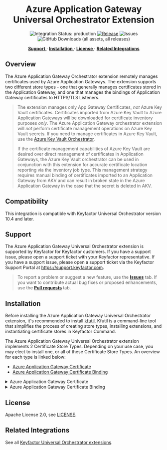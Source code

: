 <h1 align="center" style="border-bottom: none">
    Azure Application Gateway Universal Orchestrator Extension
</h1>

<p align="center">
  <!-- Badges -->
<img src="https://img.shields.io/badge/integration_status-production-3D1973?style=flat-square" alt="Integration Status: production" />
<a href="https://github.com/Keyfactor/azure-appgateway-orchestrator/releases"><img src="https://img.shields.io/github/v/release/Keyfactor/azure-appgateway-orchestrator?style=flat-square" alt="Release" /></a>
<img src="https://img.shields.io/github/issues/Keyfactor/azure-appgateway-orchestrator?style=flat-square" alt="Issues" />
<img src="https://img.shields.io/github/downloads/Keyfactor/azure-appgateway-orchestrator/total?style=flat-square&label=downloads&color=28B905" alt="GitHub Downloads (all assets, all releases)" />
</p>

<p align="center">
  <!-- TOC -->
  <a href="#support">
    <b>Support</b>
  </a>
  ·
  <a href="#installation">
    <b>Installation</b>
  </a>
  ·
  <a href="#license">
    <b>License</b>
  </a>
  ·
  <a href="https://github.com/orgs/Keyfactor/repositories?q=orchestrator">
    <b>Related Integrations</b>
  </a>
</p>


## Overview
The Azure Application Gateway Orchestrator extension remotely manages certificates used by Azure Application Gateways. The extension supports two different store types - one that generally manages certificates stored in the Application Gateway, and one that manages the bindings of Application Gateway certificates to HTTPS/TLS Listeners.

> The extension manages only App Gateway Certificates, _not_ Azure Key Vault certificates. Certificates imported from Azure Key Vault to Azure Application Gateways will be downloaded for certificate inventory purposes _only_. The Azure Application Gateway orchestrator extension will _not_ perform certificate management operations on Azure Key Vault secrets. If you need to manage certificates in Azure Key Vault, use the [Azure Key Vault Orchestrator](https://github.com/Keyfactor/azurekeyvault-orchestrator).
>
> If the certificate management capabilities of Azure Key Vault are desired over direct management of certificates in Application Gateways, the Azure Key Vault orchestrator can be used in conjunction with this extension for accurate certificate location reporting via the inventory job type. This management strategy requires manual binding of certificates imported to an Application Gateway from AKV and can result in broken state in the Azure Application Gateway in the case that the secret is deleted in AKV.

## Compatibility

This integration is compatible with Keyfactor Universal Orchestrator version 10.4 and later.

## Support
The Azure Application Gateway Universal Orchestrator extension is supported by Keyfactor for Keyfactor customers. If you have a support issue, please open a support ticket with your Keyfactor representative. If you have a support issue, please open a support ticket via the Keyfactor Support Portal at https://support.keyfactor.com. 
 
> To report a problem or suggest a new feature, use the **[Issues](../../issues)** tab. If you want to contribute actual bug fixes or proposed enhancements, use the **[Pull requests](../../pulls)** tab.

## Installation
Before installing the Azure Application Gateway Universal Orchestrator extension, it's recommended to install [kfutil](https://github.com/Keyfactor/kfutil). Kfutil is a command-line tool that simplifies the process of creating store types, installing extensions, and instantiating certificate stores in Keyfactor Command.

The Azure Application Gateway Universal Orchestrator extension implements 2 Certificate Store Types. Depending on your use case, you may elect to install one, or all of these Certificate Store Types. An overview for each type is linked below:
* [Azure Application Gateway Certificate](docs/azureappgw.md)
* [Azure Application Gateway Certificate Binding](docs/appgwbin.md)

<details><summary>Azure Application Gateway Certificate</summary>


1. Follow the [requirements section](docs/azureappgw.md#requirements) to configure a Service Account and grant necessary API permissions.

    <details><summary>Requirements</summary>

    #### Azure Service Principal (Azure Resource Manager Authentication)

    The Azure Application Gateway Orchestrator extension uses an [Azure Service Principal](https://learn.microsoft.com/en-us/entra/identity-platform/app-objects-and-service-principals?tabs=browser) for authentication. Follow [Microsoft's documentation](https://learn.microsoft.com/en-us/entra/identity-platform/howto-create-service-principal-portal) to create a service principal.

    ##### Azure Application Gateway permissions

    For quick start and non-production environments, a Role Assignment should be created on _each resource group_ that own Application Gateways desiring management that grants the created Application/Service Principal the [Contributor (Privileged administrator) Role](https://learn.microsoft.com/en-us/azure/role-based-access-control/built-in-roles#contributor). For production environments, a custom role should be created that grants the following permissions:

    - `Microsoft.Resources/subscriptions/resourcegroups/read` - Read : Get Resource Group
    - `Microsoft.Network/applicationGateways/read` - Read : Get Application Gateway
    - `Microsoft.Network/applicationGateways/write` - Write : Create or Update Application Gateway
    - `Microsoft.ManagedIdentity/userAssignedIdentities/assign/action` - Other : RBAC action for assigning an existing user assigned identity to a resource
    - `Microsoft.Network/virtualNetworks/subnets/join/action` - Other : Joins a virtual network. Not Alertable.

    > Note that even if the Service Principal has permission to perform the 'Microsoft.Network/applicationGateways/write' action over the scope of the required resource group, there may be other permissions that are required by the CreateOrUpdate operation depending on the complexity of the Application Gateway's configuration. As such, the list of permissions above should not be considered as comprehensive.

    ##### Azure Key Vault permissions

    If the managed Application Gateway is integrated with Azure Key Vault per the discussion in the [Certificates Imported to Application Gateways from Azure Key Vault](#certificates-imported-to-application-gateways-from-azure-key-vault) section, perform one of the following actions for each Key Vault with certificates imported to App Gateways:
    * **Azure role-based access control** - Create a Role Assignment that grants the Application/Service Principal the [Key Vault Secrets User](https://learn.microsoft.com/en-us/azure/key-vault/general/rbac-guide?tabs=azure-cli) built-in role.
    * **Vault access policy** - [Create an Access Policy](https://learn.microsoft.com/en-us/azure/key-vault/general/assign-access-policy?tabs=azure-portal) that grants the Application/Service Principal the Get secret permission for each Azure Key Vault.

    ##### Client Certificate or Client Secret

    Beginning in version 3.0.0, the Azure Application Gateway Orchestrator extension supports both [client certificate authentication](https://learn.microsoft.com/en-us/graph/auth-register-app-v2#option-1-add-a-certificate) and [client secret](https://learn.microsoft.com/en-us/graph/auth-register-app-v2#option-2-add-a-client-secret) authentication.

    * **Client Secret** - Follow [Microsoft's documentation](https://learn.microsoft.com/en-us/graph/auth-register-app-v2#option-2-add-a-client-secret) to create a Client Secret. This secret will be used as the **Server Password** field in the [Certificate Store Configuration](#certificate-store-configuration) section.
    * **Client Certificate** - Create a client certificate key pair with the Client Authentication extended key usage. The client certificate will be used in the ClientCertificate field in the [Certificate Store Configuration](#certificate-store-configuration) section. If you have access to Keyfactor Command, the instructions in this section walk you through enrolling a certificate and ensuring that it's in the correct format. Once enrolled, follow [Microsoft's documentation](https://learn.microsoft.com/en-us/graph/auth-register-app-v2#option-1-add-a-certificate) to add the _public key_ certificate (no private key) to the service principal used for authentication.

        The certificate can be in either of the following formats:
        * Base64-encoded PKCS#12 (PFX) with a matching private key.
        * Base64-encoded PEM-encoded certificate _and_ PEM-encoded PKCS8 private key. Make sure that the certificate and private key are separated with a newline. The order doesn't matter - the extension will determine which is which.

        If the private key is encrypted, the encryption password will replace the **Server Password** field in the [Certificate Store Configuration](#certificate-store-configuration) section.

    > **Creating and Formatting a Client Certificate using Keyfactor Command**
    >
    > To get started quickly, you can follow the instructions below to create and properly format a client certificate to authenticate to the Microsoft Graph API.
    >
    > 1. In Keyfactor Command, hover over **Enrollment** and select **PFX Enrollment**.
    > 2. Select a **Template** that supports Client Authentication as an extended key usage.
    > 3. Populate the certificate subject as appropriate for the Template. It may be sufficient to only populate the Common Name, but consult your IT policy to ensure that this certificate is compliant.
    > 4. At the bottom of the page, uncheck the box for **Include Chain**, and select either **PFX** or **PEM** as the certificate Format.
    > 5. Make a note of the password on the next page - it won't be shown again.
    > 6. Prepare the certificate and private key for Azure and the Orchestrator extension:
    >     * If you downloaded the certificate in PEM format, use the commands below:
    >
    >        ```shell
    >        # Verify that the certificate downloaded from Command contains the certificate and private key. They should be in the same file
    >        cat <your_certificate.pem>
    >
    >        # Separate the certificate from the private key
    >        openssl x509 -in <your_certificate.pem> -out pubkeycert.pem
    >
    >        # Base64 encode the certificate and private key
    >        cat <your_certificate.pem> | base64 > clientcertkeypair.pem.base64
    >        ```
    >
    >    * If you downloaded the certificate in PFX format, use the commands below:
    >
    >        ```shell
    >        # Export the certificate from the PFX file
    >        openssl pkcs12 -in <your_certificate.pfx> -clcerts -nokeys -out pubkeycert.pem
    >
    >        # Base64 encode the PFX file
    >        cat <your_certificate.pfx> | base64 > clientcert.pfx.base64
    >        ```
    > 7. Follow [Microsoft's documentation](https://learn.microsoft.com/en-us/graph/auth-register-app-v2#option-1-add-a-certificate) to add the public key certificate to the service principal used for authentication.
    >
    > You will use `clientcert.[pem|pfx].base64` as the **ClientCertificate** field in the [Certificate Store Configuration](#certificate-store-configuration) section.

    </details>

2. Create Certificate Store Types for the Azure Application Gateway Orchestrator extension. 

    * **Using kfutil**:

        ```shell
        # Azure Application Gateway Certificate
        kfutil store-types create AzureAppGw
        ```

    * **Manually**:
        * [Azure Application Gateway Certificate](docs/azureappgw.md#certificate-store-type-configuration)

3. Install the Azure Application Gateway Universal Orchestrator extension.
    
    * **Using kfutil**: On the server that that hosts the Universal Orchestrator, run the following command:

        ```shell
        # Windows Server
        kfutil orchestrator extension -e azure-appgateway-orchestrator@latest --out "C:\Program Files\Keyfactor\Keyfactor Orchestrator\extensions"

        # Linux
        kfutil orchestrator extension -e azure-appgateway-orchestrator@latest --out "/opt/keyfactor/orchestrator/extensions"
        ```

    * **Manually**: Follow the [official Command documentation](https://software.keyfactor.com/Core-OnPrem/Current/Content/InstallingAgents/NetCoreOrchestrator/CustomExtensions.htm?Highlight=extensions) to install the latest [Azure Application Gateway Universal Orchestrator extension](https://github.com/Keyfactor/azure-appgateway-orchestrator/releases/latest).

4. Create new certificate stores in Keyfactor Command for the Sample Universal Orchestrator extension.

    * [Azure Application Gateway Certificate](docs/azureappgw.md#certificate-store-configuration)


</details>

<details><summary>Azure Application Gateway Certificate Binding</summary>


1. Follow the [requirements section](docs/appgwbin.md#requirements) to configure a Service Account and grant necessary API permissions.

    <details><summary>Requirements</summary>

    #### Azure Service Principal (Azure Resource Manager Authentication)

    The Azure Application Gateway Orchestrator extension uses an [Azure Service Principal](https://learn.microsoft.com/en-us/entra/identity-platform/app-objects-and-service-principals?tabs=browser) for authentication. Follow [Microsoft's documentation](https://learn.microsoft.com/en-us/entra/identity-platform/howto-create-service-principal-portal) to create a service principal.

    ##### Azure Application Gateway permissions

    For quick start and non-production environments, a Role Assignment should be created on _each resource group_ that own Application Gateways desiring management that grants the created Application/Service Principal the [Contributor (Privileged administrator) Role](https://learn.microsoft.com/en-us/azure/role-based-access-control/built-in-roles#contributor). For production environments, a custom role should be created that grants the following permissions:

    - `Microsoft.Resources/subscriptions/resourcegroups/read` - Read : Get Resource Group
    - `Microsoft.Network/applicationGateways/read` - Read : Get Application Gateway
    - `Microsoft.Network/applicationGateways/write` - Write : Create or Update Application Gateway
    - `Microsoft.ManagedIdentity/userAssignedIdentities/assign/action` - Other : RBAC action for assigning an existing user assigned identity to a resource
    - `Microsoft.Network/virtualNetworks/subnets/join/action` - Other : Joins a virtual network. Not Alertable.

    > Note that even if the Service Principal has permission to perform the 'Microsoft.Network/applicationGateways/write' action over the scope of the required resource group, there may be other permissions that are required by the CreateOrUpdate operation depending on the complexity of the Application Gateway's configuration. As such, the list of permissions above should not be considered as comprehensive.

    ##### Azure Key Vault permissions

    If the managed Application Gateway is integrated with Azure Key Vault per the discussion in the [Certificates Imported to Application Gateways from Azure Key Vault](#certificates-imported-to-application-gateways-from-azure-key-vault) section, perform one of the following actions for each Key Vault with certificates imported to App Gateways:
    * **Azure role-based access control** - Create a Role Assignment that grants the Application/Service Principal the [Key Vault Secrets User](https://learn.microsoft.com/en-us/azure/key-vault/general/rbac-guide?tabs=azure-cli) built-in role.
    * **Vault access policy** - [Create an Access Policy](https://learn.microsoft.com/en-us/azure/key-vault/general/assign-access-policy?tabs=azure-portal) that grants the Application/Service Principal the Get secret permission for each Azure Key Vault.

    ##### Client Certificate or Client Secret

    Beginning in version 3.0.0, the Azure Application Gateway Orchestrator extension supports both [client certificate authentication](https://learn.microsoft.com/en-us/graph/auth-register-app-v2#option-1-add-a-certificate) and [client secret](https://learn.microsoft.com/en-us/graph/auth-register-app-v2#option-2-add-a-client-secret) authentication.

    * **Client Secret** - Follow [Microsoft's documentation](https://learn.microsoft.com/en-us/graph/auth-register-app-v2#option-2-add-a-client-secret) to create a Client Secret. This secret will be used as the **Server Password** field in the [Certificate Store Configuration](#certificate-store-configuration) section.
    * **Client Certificate** - Create a client certificate key pair with the Client Authentication extended key usage. The client certificate will be used in the ClientCertificate field in the [Certificate Store Configuration](#certificate-store-configuration) section. If you have access to Keyfactor Command, the instructions in this section walk you through enrolling a certificate and ensuring that it's in the correct format. Once enrolled, follow [Microsoft's documentation](https://learn.microsoft.com/en-us/graph/auth-register-app-v2#option-1-add-a-certificate) to add the _public key_ certificate (no private key) to the service principal used for authentication.

        The certificate can be in either of the following formats:
        * Base64-encoded PKCS#12 (PFX) with a matching private key.
        * Base64-encoded PEM-encoded certificate _and_ PEM-encoded PKCS8 private key. Make sure that the certificate and private key are separated with a newline. The order doesn't matter - the extension will determine which is which.

        If the private key is encrypted, the encryption password will replace the **Server Password** field in the [Certificate Store Configuration](#certificate-store-configuration) section.

    > **Creating and Formatting a Client Certificate using Keyfactor Command**
    >
    > To get started quickly, you can follow the instructions below to create and properly format a client certificate to authenticate to the Microsoft Graph API.
    >
    > 1. In Keyfactor Command, hover over **Enrollment** and select **PFX Enrollment**.
    > 2. Select a **Template** that supports Client Authentication as an extended key usage.
    > 3. Populate the certificate subject as appropriate for the Template. It may be sufficient to only populate the Common Name, but consult your IT policy to ensure that this certificate is compliant.
    > 4. At the bottom of the page, uncheck the box for **Include Chain**, and select either **PFX** or **PEM** as the certificate Format.
    > 5. Make a note of the password on the next page - it won't be shown again.
    > 6. Prepare the certificate and private key for Azure and the Orchestrator extension:
    >     * If you downloaded the certificate in PEM format, use the commands below:
    >
    >        ```shell
    >        # Verify that the certificate downloaded from Command contains the certificate and private key. They should be in the same file
    >        cat <your_certificate.pem>
    >
    >        # Separate the certificate from the private key
    >        openssl x509 -in <your_certificate.pem> -out pubkeycert.pem
    >
    >        # Base64 encode the certificate and private key
    >        cat <your_certificate.pem> | base64 > clientcertkeypair.pem.base64
    >        ```
    >
    >    * If you downloaded the certificate in PFX format, use the commands below:
    >
    >        ```shell
    >        # Export the certificate from the PFX file
    >        openssl pkcs12 -in <your_certificate.pfx> -clcerts -nokeys -out pubkeycert.pem
    >
    >        # Base64 encode the PFX file
    >        cat <your_certificate.pfx> | base64 > clientcert.pfx.base64
    >        ```
    > 7. Follow [Microsoft's documentation](https://learn.microsoft.com/en-us/graph/auth-register-app-v2#option-1-add-a-certificate) to add the public key certificate to the service principal used for authentication.
    >
    > You will use `clientcert.[pem|pfx].base64` as the **ClientCertificate** field in the [Certificate Store Configuration](#certificate-store-configuration) section.

    </details>

2. Create Certificate Store Types for the Azure Application Gateway Orchestrator extension. 

    * **Using kfutil**:

        ```shell
        # Azure Application Gateway Certificate Binding
        kfutil store-types create AppGwBin
        ```

    * **Manually**:
        * [Azure Application Gateway Certificate Binding](docs/appgwbin.md#certificate-store-type-configuration)

3. Install the Azure Application Gateway Universal Orchestrator extension.
    
    * **Using kfutil**: On the server that that hosts the Universal Orchestrator, run the following command:

        ```shell
        # Windows Server
        kfutil orchestrator extension -e azure-appgateway-orchestrator@latest --out "C:\Program Files\Keyfactor\Keyfactor Orchestrator\extensions"

        # Linux
        kfutil orchestrator extension -e azure-appgateway-orchestrator@latest --out "/opt/keyfactor/orchestrator/extensions"
        ```

    * **Manually**: Follow the [official Command documentation](https://software.keyfactor.com/Core-OnPrem/Current/Content/InstallingAgents/NetCoreOrchestrator/CustomExtensions.htm?Highlight=extensions) to install the latest [Azure Application Gateway Universal Orchestrator extension](https://github.com/Keyfactor/azure-appgateway-orchestrator/releases/latest).

4. Create new certificate stores in Keyfactor Command for the Sample Universal Orchestrator extension.

    * [Azure Application Gateway Certificate Binding](docs/appgwbin.md#certificate-store-configuration)


</details>


## License

Apache License 2.0, see [LICENSE](LICENSE).

## Related Integrations

See all [Keyfactor Universal Orchestrator extensions](https://github.com/orgs/Keyfactor/repositories?q=orchestrator).